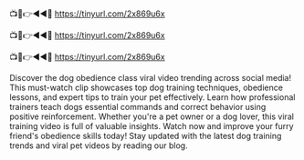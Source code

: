 📺📱👉◄◄🔴 https://tinyurl.com/2x869u6x

📺📱👉◄◄🔴 https://tinyurl.com/2x869u6x

📺📱👉◄◄🔴 https://tinyurl.com/2x869u6x
 
 
 
 Discover the dog obedience class viral video trending across social media! This must-watch clip showcases top dog training techniques, obedience lessons, and expert tips to train your pet effectively. Learn how professional trainers teach dogs essential commands and correct behavior using positive reinforcement. Whether you're a pet owner or a dog lover, this viral training video is full of valuable insights. Watch now and improve your furry friend's obedience skills today! Stay updated with the latest dog training trends and viral pet videos by reading our blog.

